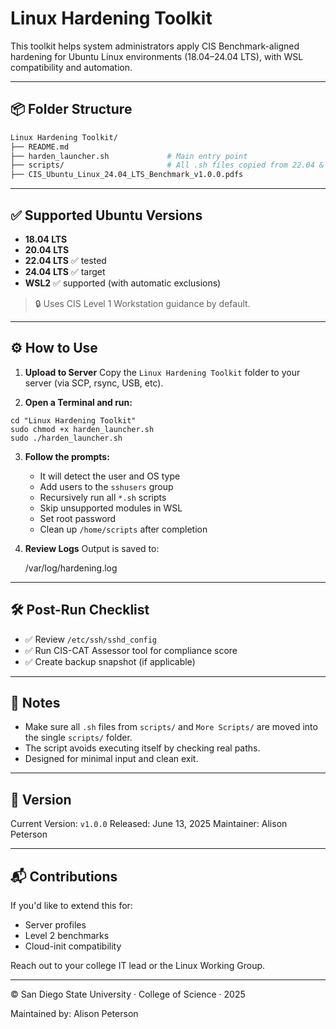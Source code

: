 # Linux Hardening Toolkit

This toolkit helps system administrators apply CIS Benchmark-aligned hardening for Ubuntu Linux environments (18.04–24.04 LTS), with WSL compatibility and automation.

---

## 📦 Folder Structure

``` bash
Linux Hardening Toolkit/
├── README.md
├── harden_launcher.sh             # Main entry point
├── scripts/                       # All .sh files copied from 22.04 & More Scripts folders
├── CIS_Ubuntu_Linux_24.04_LTS_Benchmark_v1.0.0.pdfs
```

---

## ✅ Supported Ubuntu Versions

* **18.04 LTS**
* **20.04 LTS**
* **22.04 LTS** ✅ tested
* **24.04 LTS** ✅ target
* **WSL2** ✅ supported (with automatic exclusions)

> 🔒 Uses CIS Level 1 Workstation guidance by default.

---

## ⚙️ How to Use

1. **Upload to Server**
   Copy the `Linux Hardening Toolkit` folder to your server (via SCP, rsync, USB, etc).

2. **Open a Terminal and run:**
```
cd "Linux Hardening Toolkit"
sudo chmod +x harden_launcher.sh
sudo ./harden_launcher.sh
```

3. **Follow the prompts:**

   * It will detect the user and OS type
   * Add users to the `sshusers` group
   * Recursively run all `*.sh` scripts
   * Skip unsupported modules in WSL
   * Set root password
   * Clean up `/home/scripts` after completion

4. **Review Logs**
   Output is saved to:

   /var/log/hardening.log

---

## 🛠 Post-Run Checklist

* ✅ Review `/etc/ssh/sshd_config`
* ✅ Run CIS-CAT Assessor tool for compliance score
* ✅ Create backup snapshot (if applicable)

---

## 🧩 Notes

* Make sure all `.sh` files from `scripts/` and `More Scripts/` are moved into the single `scripts/` folder.
* The script avoids executing itself by checking real paths.
* Designed for minimal input and clean exit.

---

## 🔖 Version

Current Version: `v1.0.0`
Released: June 13, 2025
Maintainer: Alison Peterson

---

## 📬 Contributions

If you'd like to extend this for:

* Server profiles
* Level 2 benchmarks
* Cloud-init compatibility

Reach out to your college IT lead or the Linux Working Group.

---

© San Diego State University · College of Science · 2025

Maintained by: Alison Peterson
